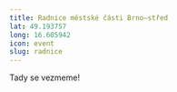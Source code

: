 ```yaml
---
title: Radnice městské části Brno–střed
lat: 49.193757
long: 16.605942
icon: event
slug: radnice
---
```

Tady se vezmeme!